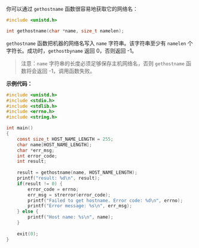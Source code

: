 你可以通过 `gethostname` 函数很容易地获取它的网络名：

```c
#include <unistd.h>

int gethostname(char *name, size_t namelen);
```

`gethostname` 函数把机器的网络名写入 `name` 字符串。该字符串至少有 `namelen` 个字符长。成功时，`gethostbyname` 返回 0，否则返回 -1。

> 注意：`name` 字符串的长度必须足够保存主机网络名，否则 `gethostname` 函数将会返回 -1，调用函数失败。

**示例代码：**

```c
#include <unistd.h>
#include <stdio.h>
#include <stdlib.h>
#include <errno.h>
#include <string.h>

int main()
{
    const size_t HOST_NAME_LENGTH = 255;
    char name[HOST_NAME_LENGTH];
    char *err_msg;
    int error_code;
    int result;
    
    result = gethostname(name, HOST_NAME_LENGTH);
    printf("result: %d\n", result);
    if(result != 0) {
    	error_code = errno;
    	err_msg = strerror(error_code);
        printf("Failed to get hostname. Error code: %d\n", errno);
        printf("Error message: %s\n", err_msg);
    } else {
    	printf("Host name: %s\n", name);
    }
    
    exit(0);
}
```

